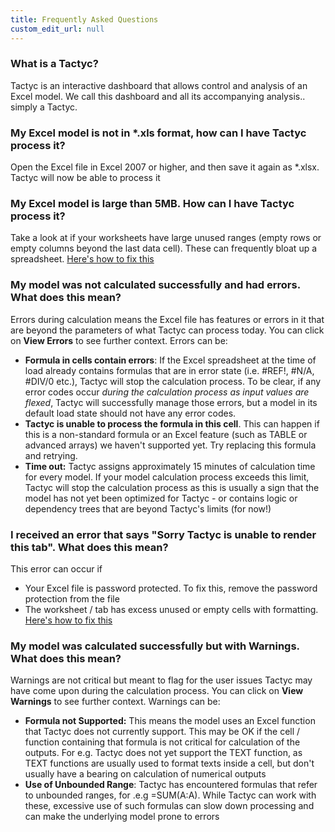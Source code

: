 ```yaml
---
title: Frequently Asked Questions
custom_edit_url: null
---
```


### What is a Tactyc?

Tactyc is an interactive dashboard that allows control and analysis of an Excel model. We call this dashboard and all its accompanying analysis.. simply a Tactyc.

### My Excel model is not in *.xls format, how can I have Tactyc process it?

Open the Excel file in Excel 2007 or higher, and then save it again as *.xlsx. Tactyc will now be able to process it

### My Excel model is large than 5MB. How can I have Tactyc process it?

Take a look at if your worksheets have large unused ranges (empty rows or empty columns beyond the last data cell). These can frequently bloat up a spreadsheet. [Here's how to fix this](suitable-models)

### My model was not calculated successfully and had errors. What does this mean?

Errors during calculation means the Excel file has features or errors in it that are beyond the parameters of what Tactyc can process today. You can click on **View Errors** to see further context. Errors can be:

- **Formula in cells contain errors**: If the Excel spreadsheet at the time of load already contains formulas that are in error state (i.e. #REF!, #N/A, #DIV/0 etc.), Tactyc will stop the calculation process. To be clear, if any error codes occur *during the calculation process as input values are flexed*, Tactyc will successfully manage those errors, but a model in its default load state should not have any error codes.
- **Tactyc is unable to process the formula in this cell**. This can happen if this is a non-standard formula or an Excel feature (such as TABLE or advanced arrays) we haven't supported yet. Try replacing this formula and retrying.
- **Time out:** Tactyc assigns approximately 15 minutes of calculation time for every model. If your model calculation process exceeds this limit, Tactyc will stop the calculation process as this is usually a sign that the model has not yet been optimized for Tactyc - or contains logic or dependency trees that are beyond Tactyc's limits (for now!)

### I received an error that says "Sorry Tactyc is unable to render this tab". What does this mean?

This error can occur if

- Your Excel file is password protected. To fix this, remove the password protection from the file
- The worksheet / tab has excess unused or empty cells with formatting. [Here's how to fix this](suitable-models#technical-limitations)

### My model was calculated successfully but with Warnings. What does this mean?

Warnings are not critical but meant to flag for the user issues Tactyc may have come upon during the calculation process. You can click on **View Warnings** to see further context. Warnings can be:

- **Formula not Supported:** This means the model uses an Excel function that Tactyc does not currently support. This may be OK if the cell / function containing that formula is not critical for calculation of the outputs. For e.g. Tactyc does not yet support the TEXT function, as TEXT functions are usually used to format texts inside a cell, but don't usually have a bearing on calculation of numerical outputs
- **Use of Unbounded Range**: Tactyc has encountered formulas that refer to unbounded ranges, for .e.g =SUM(A:A). While Tactyc can work with these, excessive use of such formulas can slow down processing and can make the underlying model prone to errors
